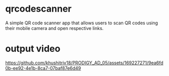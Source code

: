 # qrcodescanner

A simple QR code scanner app that allows users to scan QR codes using their mobile camera and open respective links.

# output video

https://github.com/khushitriv18/PRODIGY_AD_05/assets/169227271/9ea6fd0b-ee92-4e1b-8ca7-07baf87e6d49

